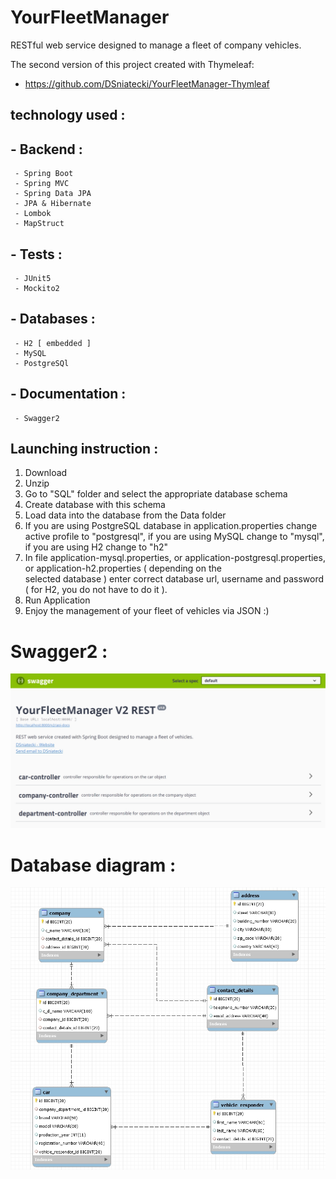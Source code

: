 # YourFleetManager
RESTful web service designed to manage a fleet of company vehicles. 

The second version of this project created with Thymeleaf: 
 - https://github.com/DSniatecki/YourFleetManager-Thymleaf

## technology used :
 ## - Backend :
     - Spring Boot
     - Spring MVC
     - Spring Data JPA
     - JPA & Hibernate
     - Lombok
     - MapStruct
     
 ## - Tests :    
     - JUnit5
     - Mockito2
     
 ## - Databases : 
     - H2 [ embedded ]
     - MySQL
     - PostgreSQl
     
 ## - Documentation : 
     - Swagger2

 ## Launching instruction :

  1.  Download 
  2.  Unzip 
  3.  Go to "SQL" folder and select the appropriate database schema 
  4.  Create database with this schema 
  5.  Load data into the database from the Data folder 
  6.  If you are using PostgreSQL database in application.properties change active profile to "postgresql", if you are using
      MySQL change to "mysql", if you are using H2 change to "h2"
  7.  In file application-mysql.properties, or application-postgresql.properties, or application-h2.properties ( depending on the   
      selected database ) enter correct database url, username and password ( for H2, you do not have to do it ). 
  8.  Run Application 
  10. Enjoy the management of your fleet of vehicles via JSON :)
 
 # Swagger2 :
  
  ![](screenshots/swagger.jpg)
 
 # Database diagram :
  
  ![](SQL/Database-Diagram-Screenshot.jpg)
 
  
 
